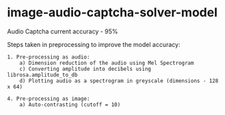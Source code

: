 # image-audio-captcha-solver-model

Audio Captcha current accuracy - 95%

Steps taken in preprocessing to improve the model accuracy:

	1. Pre-processing as audio:	
		a) Dimension reduction of the audio using Mel Spectrogram
		c) Converting amplitude into decibels using librosa.amplitude_to_db
		d) Plotting audio as a spectrogram in greyscale (dimensions - 128 x 64)
	
	4. Pre-processing as image:
		a) Auto-contrasting (cutoff = 10)
		


